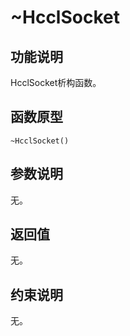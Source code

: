 # \~HcclSocket<a name="ZH-CN_TOPIC_0000002031186509"></a>

## 功能说明<a name="zh-cn_topic_0000001963416769_section1127017520121"></a>

HcclSocket析构函数。

## 函数原型<a name="zh-cn_topic_0000001963416769_section1727015111215"></a>

```
~HcclSocket()
```

## 参数说明<a name="zh-cn_topic_0000001963416769_section92711256129"></a>

无。

## 返回值<a name="zh-cn_topic_0000001963416769_section1627105191214"></a>

无。

## 约束说明<a name="zh-cn_topic_0000001963416769_section1927114511128"></a>

无。

